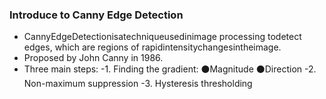 ### Introduce to Canny Edge Detection
- CannyEdgeDetectionisatechniqueusedinimage processing todetect edges, which are regions of rapidintensitychangesintheimage.
- Proposed by John Canny in 1986.
- Three main steps:
  -1. Finding the gradient:
      ⚫Magnitude
      ⚫Direction
  -2. Non-maximum suppression
  -3. Hysteresis thresholding
